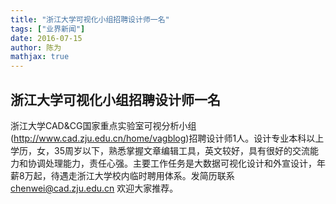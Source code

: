 ```yaml
---
title: "浙江大学可视化小组招聘设计师一名"
tags: ["业界新闻"]
date: 2016-07-15
author: 陈为
mathjax: true
---
```


## 浙江大学可视化小组招聘设计师一名

浙江大学CAD&CG国家重点实验室可视分析小组(http://www.cad.zju.edu.cn/home/vagblog)招聘设计师1人。设计专业本科以上学历，女，35周岁以下，熟悉掌握文章编辑工具，英文较好，具有很好的交流能力和协调处理能力，责任心强。主要工作任务是大数据可视化设计和外宣设计，年薪8万起，待遇走浙江大学校内临时聘用体系。发简历联系 chenwei@cad.zju.edu.cn 欢迎大家推荐。

